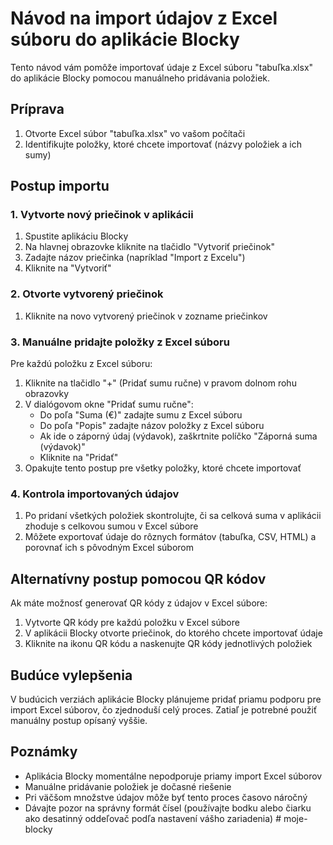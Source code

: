 # Návod na import údajov z Excel súboru do aplikácie Blocky

Tento návod vám pomôže importovať údaje z Excel súboru "tabuľka.xlsx" do aplikácie Blocky pomocou manuálneho pridávania položiek.

## Príprava

1. Otvorte Excel súbor "tabuľka.xlsx" vo vašom počítači
2. Identifikujte položky, ktoré chcete importovať (názvy položiek a ich sumy)

## Postup importu

### 1. Vytvorte nový priečinok v aplikácii

1. Spustite aplikáciu Blocky
2. Na hlavnej obrazovke kliknite na tlačidlo "Vytvoriť priečinok"
3. Zadajte názov priečinka (napríklad "Import z Excelu")
4. Kliknite na "Vytvoriť"

### 2. Otvorte vytvorený priečinok

1. Kliknite na novo vytvorený priečinok v zozname priečinkov

### 3. Manuálne pridajte položky z Excel súboru

Pre každú položku z Excel súboru:

1. Kliknite na tlačidlo "+" (Pridať sumu ručne) v pravom dolnom rohu obrazovky
2. V dialógovom okne "Pridať sumu ručne":
   - Do poľa "Suma (€)" zadajte sumu z Excel súboru
   - Do poľa "Popis" zadajte názov položky z Excel súboru
   - Ak ide o záporný údaj (výdavok), zaškrtnite políčko "Záporná suma (výdavok)"
   - Kliknite na "Pridať"
3. Opakujte tento postup pre všetky položky, ktoré chcete importovať

### 4. Kontrola importovaných údajov

1. Po pridaní všetkých položiek skontrolujte, či sa celková suma v aplikácii zhoduje s celkovou sumou v Excel súbore
2. Môžete exportovať údaje do rôznych formátov (tabuľka, CSV, HTML) a porovnať ich s pôvodným Excel súborom

## Alternatívny postup pomocou QR kódov

Ak máte možnosť generovať QR kódy z údajov v Excel súbore:

1. Vytvorte QR kódy pre každú položku v Excel súbore
2. V aplikácii Blocky otvorte priečinok, do ktorého chcete importovať údaje
3. Kliknite na ikonu QR kódu a naskenujte QR kódy jednotlivých položiek

## Budúce vylepšenia

V budúcich verziách aplikácie Blocky plánujeme pridať priamu podporu pre import Excel súborov, čo zjednoduší celý proces. Zatiaľ je potrebné použiť manuálny postup opísaný vyššie.

## Poznámky

- Aplikácia Blocky momentálne nepodporuje priamy import Excel súborov
- Manuálne pridávanie položiek je dočasné riešenie
- Pri väčšom množstve údajov môže byť tento proces časovo náročný
- Dávajte pozor na správny formát čísel (používajte bodku alebo čiarku ako desatinný oddeľovač podľa nastavení vášho zariadenia) #   m o j e - b l o c k y  
 